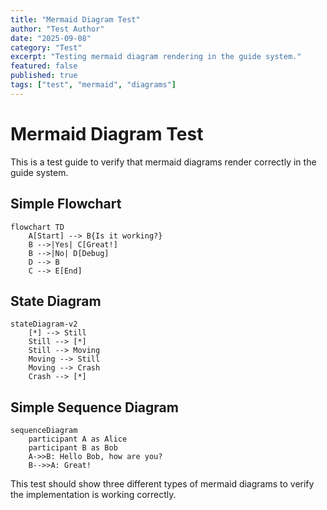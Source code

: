 ```yaml
---
title: "Mermaid Diagram Test"
author: "Test Author"
date: "2025-09-08"
category: "Test"
excerpt: "Testing mermaid diagram rendering in the guide system."
featured: false
published: true
tags: ["test", "mermaid", "diagrams"]
---
```


# Mermaid Diagram Test

This is a test guide to verify that mermaid diagrams render correctly in the guide system.

## Simple Flowchart

```mermaid
flowchart TD
    A[Start] --> B{Is it working?}
    B -->|Yes| C[Great!]
    B -->|No| D[Debug]
    D --> B
    C --> E[End]
```

## State Diagram

```mermaid
stateDiagram-v2
    [*] --> Still
    Still --> [*]
    Still --> Moving
    Moving --> Still
    Moving --> Crash
    Crash --> [*]
```

## Simple Sequence Diagram

```mermaid
sequenceDiagram
    participant A as Alice
    participant B as Bob
    A->>B: Hello Bob, how are you?
    B-->>A: Great!
```

This test should show three different types of mermaid diagrams to verify the implementation is working correctly.
